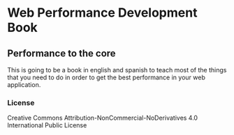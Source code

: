 # Web Performance Development Book
## Performance to the core

This is going to be a book in english and spanish to teach most of the things
that you need to do in order to get the best performance in your web
application.

### License
Creative Commons Attribution-NonCommercial-NoDerivatives 4.0 International Public License

